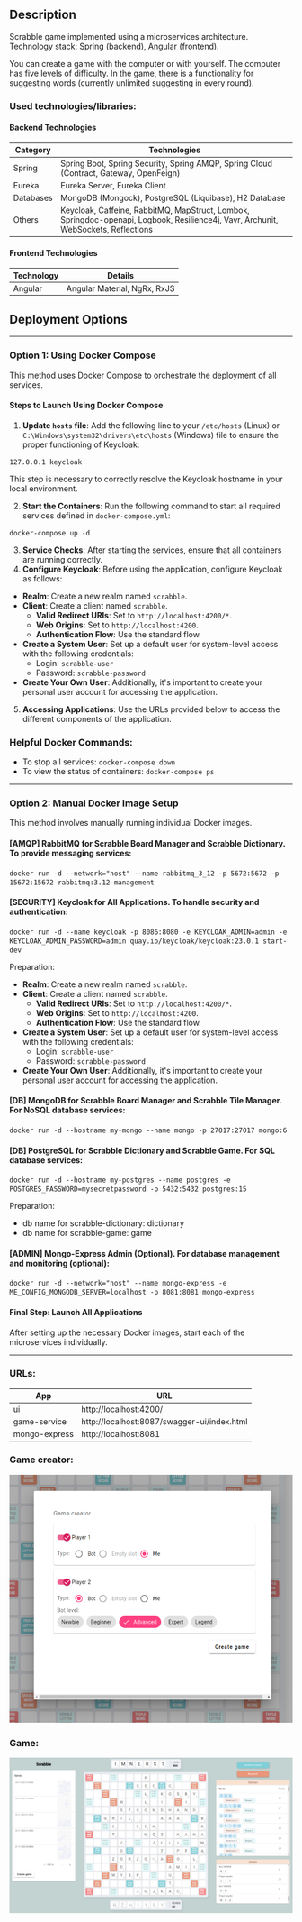 ## Description

Scrabble game implemented using a microservices architecture. Technology stack: Spring (backend), Angular (frontend).

You can create a game with the computer or with yourself. The computer has five levels of difficulty. In the game, there is a functionality for suggesting words (currently unlimited suggesting in every round).

### Used technologies/libraries:

#### Backend Technologies
| Category  | Technologies                                                                                                                       |
|-----------|------------------------------------------------------------------------------------------------------------------------------------|
| Spring    | Spring Boot, Spring Security, Spring AMQP, Spring Cloud (Contract, Gateway, OpenFeign)                                             |
| Eureka    | Eureka Server, Eureka Client                                                                                                       |
| Databases | MongoDB (Mongock), PostgreSQL (Liquibase), H2 Database                                                                             |
| Others    | Keycloak, Caffeine, RabbitMQ, MapStruct, Lombok, Springdoc-openapi, Logbook, Resilience4j, Vavr, Archunit, WebSockets, Reflections |

#### Frontend Technologies
| Technology | Details                      |
|------------|------------------------------|
| Angular    | Angular Material, NgRx, RxJS |

## Deployment Options

---

### Option 1: Using Docker Compose

This method uses Docker Compose to orchestrate the deployment of all services.

#### Steps to Launch Using Docker Compose

1. **Update `hosts` file**: Add the following line to your `/etc/hosts` (Linux) or `C:\Windows\system32\drivers\etc\hosts` (Windows) file to ensure the proper functioning of Keycloak:

```
127.0.0.1 keycloak
```

This step is necessary to correctly resolve the Keycloak hostname in your local environment.

2. **Start the Containers**: Run the following command to start all required services defined in `docker-compose.yml`:

```
docker-compose up -d
```

3. **Service Checks**: After starting the services, ensure that all containers are running correctly.
4. **Configure Keycloak**: Before using the application, configure Keycloak as follows:
- **Realm**: Create a new realm named `scrabble`.
- **Client**: Create a client named `scrabble`.
  - **Valid Redirect URIs**: Set to `http://localhost:4200/*`.
  - **Web Origins**: Set to `http://localhost:4200`.
  - **Authentication Flow**: Use the standard flow.
- **Create a System User**: Set up a default user for system-level access with the following credentials:
  - Login: `scrabble-user`
  - Password: `scrabble-password`
- **Create Your Own User**: Additionally, it's important to create your personal user account for accessing the application.
5. **Accessing Applications**: Use the URLs provided below to access the different components of the application.

### Helpful Docker Commands:
- To stop all services: `docker-compose down`
- To view the status of containers: `docker-compose ps`

---

### Option 2: Manual Docker Image Setup

This method involves manually running individual Docker images.

#### [AMQP] RabbitMQ for Scrabble Board Manager and Scrabble Dictionary. To provide messaging services:

```
docker run -d --network="host" --name rabbitmq_3_12 -p 5672:5672 -p 15672:15672 rabbitmq:3.12-management
```

#### [SECURITY] Keycloak for All Applications. To handle security and authentication:

```
docker run -d --name keycloak -p 8086:8080 -e KEYCLOAK_ADMIN=admin -e KEYCLOAK_ADMIN_PASSWORD=admin quay.io/keycloak/keycloak:23.0.1 start-dev
```

Preparation:
- **Realm**: Create a new realm named `scrabble`.
- **Client**: Create a client named `scrabble`.
  - **Valid Redirect URIs**: Set to `http://localhost:4200/*`.
  - **Web Origins**: Set to `http://localhost:4200`.
  - **Authentication Flow**: Use the standard flow.
- **Create a System User**: Set up a default user for system-level access with the following credentials:
  - Login: `scrabble-user`
  - Password: `scrabble-password`
- **Create Your Own User**: Additionally, it's important to create your personal user account for accessing the application.

#### [DB] MongoDB for Scrabble Board Manager and Scrabble Tile Manager. For NoSQL database services:

```
docker run -d --hostname my-mongo --name mongo -p 27017:27017 mongo:6
```

#### [DB] PostgreSQL for Scrabble Dictionary and Scrabble Game. For SQL database services:

```
docker run -d --hostname my-postgres --name postgres -e POSTGRES_PASSWORD=mysecretpassword -p 5432:5432 postgres:15
```

Preparation:
- db name for scrabble-dictionary: dictionary
- db name for scrabble-game: game

#### [ADMIN] Mongo-Express Admin (Optional). For database management and monitoring (optional):


```
docker run -d --network="host" --name mongo-express -e ME_CONFIG_MONGODB_SERVER=localhost -p 8081:8081 mongo-express
```

#### Final Step: Launch All Applications
After setting up the necessary Docker images, start each of the microservices individually.

---

### URLs:
| App           | URL                                         |
|---------------|---------------------------------------------|
| ui            | http://localhost:4200/                      |
| game-service  | http://localhost:8087/swagger-ui/index.html |
| mongo-express | http://localhost:8081                       |

### Game creator:

![img.png](game-creator-v1.png)
### Game:

![](cloud-scrabble-v9.png)
